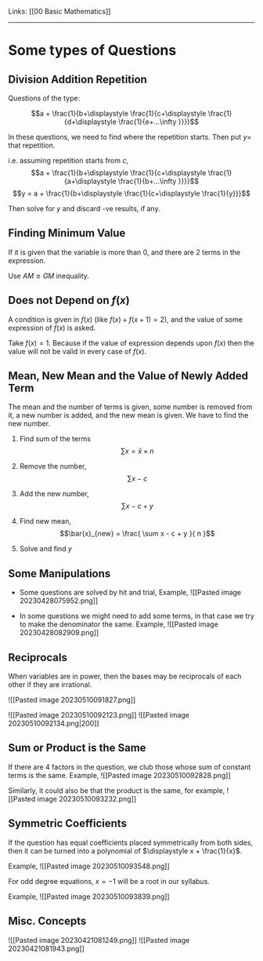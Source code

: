 Links: [[00 Basic Mathematics]]
___
# Some types of Questions

## Division Addition Repetition

Questions of the type:

$$a + \frac{1}{b+\displaystyle \frac{1}{c+\displaystyle \frac{1}{d+\displaystyle \frac{1}{e+...\infty }}}}$$

In these questions, we need to find where the repetition starts. Then put $y =$ that repetition.

i.e. assuming repetition starts from $c,$
$$a + \frac{1}{b+\displaystyle \frac{1}{c+\displaystyle \frac{1}{a+\displaystyle \frac{1}{b+...\infty }}}}$$
$$y = a + \frac{1}{b+\displaystyle \frac{1}{c+\displaystyle \frac{1}{y}}}$$

Then solve for $y$ and discard -ve results, if any.

## Finding Minimum Value
If it is given that the variable is more than 0, and there are 2 terms in the expression. 

Use $AM \geq GM$ inequality. 

## Does not Depend on $f(x)$

A condition is given in $f(x)$ (like $f(x) + f(x+1) = 2$), and the value of some expression of $f(x)$ is asked. 

Take $f(x) = 1$. Because if the value of expression depends upon $f(x)$ then the value will not be valid in every case of $f(x)$. 

## Mean, New Mean and the Value of Newly Added Term
The mean and the number of terms is given, some number is removed from it, a new number is added, and the new mean is given. We have to find the new number.

1. Find sum of the terms
$$\sum x = \bar{x} \times n$$

2. Remove the number,
   $$\sum x - c$$

3. Add the new number,
$$\sum x - c + y$$

3. Find new mean,
$$\bar{x}_{new} = \frac{ \sum x - c + y }{ n }$$

4. Solve and find $y$

## Some Manipulations

- Some questions are solved by hit and trial,
Example,
![[Pasted image 20230428075952.png]]

- In some questions we might need to add some terms, in that case we try to make the denominator the same.
  Example,
  ![[Pasted image 20230428082909.png]]


## Reciprocals
When variables are in power, then the bases may be reciprocals of each other if they are irrational.

![[Pasted image 20230510091827.png]]

![[Pasted image 20230510092123.png]]
![[Pasted image 20230510092134.png|200]]

## Sum or Product is the Same

If there are 4 factors in the question, we club those whose sum of constant terms is the same. 
Example,
![[Pasted image 20230510092828.png]]

Similarly, it could also be that the product is the same,
for example,
![[Pasted image 20230510093232.png]]

## Symmetric Coefficients
If the question has equal coefficients placed symmetrically from both sides, then it can be turned into a polynomial of $\displaystyle x + \frac{1}{x}$.

Example,
![[Pasted image 20230510093548.png]]

For odd degree equations,  $x=-1$ will be a root in our syllabus. 

Example,
![[Pasted image 20230510093839.png]]

## Misc. Concepts
![[Pasted image 20230421081249.png]]
![[Pasted image 20230421081943.png]]